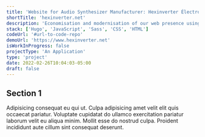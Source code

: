 ```yaml
---
title: 'Website for Audio Synthesizer Manufacturer: Hexinverter Électronique'
shortTitle: 'hexinverter.net'
description: 'Economisation and modernisation of our web presence using simple, modern technology. Static site generation with Hugo and plain JS, CSS and HTML.'
stack: ['Hugo', 'JavaScript', 'Sass', 'CSS', 'HTML']
codeUrl: '#url-to-code-repo'
demoUrl: 'https://www.hexinverter.net'
isWorkInProgress: false
projectType: 'An Application'
type: 'project'
date: 2022-02-26T10:04:03-05:00
draft: false
---
```


## Section 1

Adipisicing consequat eu qui ut. Culpa adipisicing amet velit elit quis occaecat pariatur. Voluptate cupidatat do ullamco exercitation pariatur laborum velit eu aliqua minim. Mollit esse do nostrud culpa. Proident incididunt aute cillum sint consequat deserunt.

